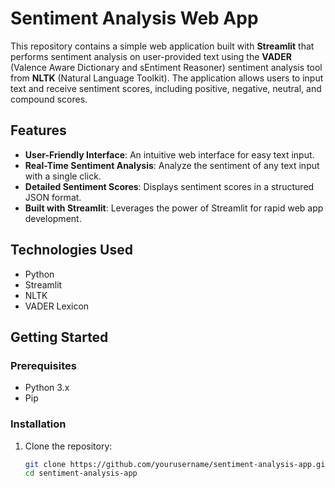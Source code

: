 # Sentiment Analysis Web App

This repository contains a simple web application built with **Streamlit** that performs sentiment analysis on user-provided text using the **VADER** (Valence Aware Dictionary and sEntiment Reasoner) sentiment analysis tool from **NLTK** (Natural Language Toolkit). The application allows users to input text and receive sentiment scores, including positive, negative, neutral, and compound scores.

## Features

- **User-Friendly Interface**: An intuitive web interface for easy text input.
- **Real-Time Sentiment Analysis**: Analyze the sentiment of any text input with a single click.
- **Detailed Sentiment Scores**: Displays sentiment scores in a structured JSON format.
- **Built with Streamlit**: Leverages the power of Streamlit for rapid web app development.

## Technologies Used

- Python
- Streamlit
- NLTK
- VADER Lexicon

## Getting Started

### Prerequisites

- Python 3.x
- Pip

### Installation

1. Clone the repository:
   ```bash
   git clone https://github.com/yourusername/sentiment-analysis-app.git
   cd sentiment-analysis-app
